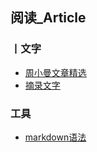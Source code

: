 ## 阅读_Article



### 丨文字

- [周小曼文章精选](/zxm/index.html)
- [摘录文字](/words.html)



### 工具

- [markdown语法](/markdown.html)

  



